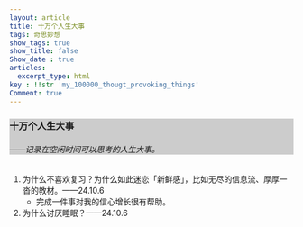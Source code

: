 ```yaml
---
layout: article
title: 十万个人生大事
tags: 奇思妙想
show_tags: true
show_title: false
Show_date : true
articles:
  excerpt_type: html
key : !!str 'my_100000_thougt_provoking_things'
Comment: true
---
```


<div class="hero" style="background-color: #ccc;">
  <div class="hero__content">
    <h3>十万个人生大事</h3>
    <h6>——记录在空闲时间可以思考的人生大事。</h6>
  </div>
</div>

1. 为什么不喜欢复习？为什么如此迷恋「新鲜感」，比如无尽的信息流、厚厚一沓的教材。——24.10.6
   - 完成一件事对我的信心增长很有帮助。
2. 为什么讨厌睡眠？——24.10.6

